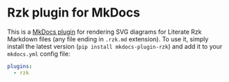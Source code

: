 # Rzk plugin for MkDocs

This is a [MkDocs plugin](https://www.mkdocs.org/dev-guide/plugins) for rendering SVG diagrams for Literate Rzk Markdown files (any file ending in `.rzk.md` extension). To use it, simply install the latest version (`pip install mkdocs-plugin-rzk`) and add it to your `mkdocs.yml` config file:

```yaml
plugins:
  - rzk
```
